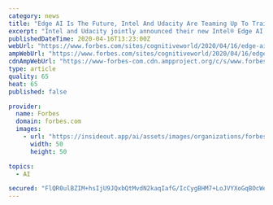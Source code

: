 ```yaml
---
category: news
title: "Edge AI Is The Future, Intel And Udacity Are Teaming Up To Train Developers"
excerpt: "Intel and Udacity jointly announced their new Intel® Edge AI for IoT Developers Nanodegree program to train the developer community in deep learning and computer vision."
publishedDateTime: 2020-04-16T13:23:00Z
webUrl: "https://www.forbes.com/sites/cognitiveworld/2020/04/16/edge-ai-is-the-future-intel-and-udacity-are-teaming-up-to-train-developers/"
ampWebUrl: "https://www.forbes.com/sites/cognitiveworld/2020/04/16/edge-ai-is-the-future-intel-and-udacity-are-teaming-up-to-train-developers/amp/"
cdnAmpWebUrl: "https://www-forbes-com.cdn.ampproject.org/c/s/www.forbes.com/sites/cognitiveworld/2020/04/16/edge-ai-is-the-future-intel-and-udacity-are-teaming-up-to-train-developers/amp/"
type: article
quality: 65
heat: 65
published: false

provider:
  name: Forbes
  domain: forbes.com
  images:
    - url: "https://insideout.app/ai/assets/images/organizations/forbes.com-50x50.jpg"
      width: 50
      height: 50

topics:
  - AI

secured: "FlQR0ulBZIM+hsIjU9JQxbQtMvdN2kaqIafG/IcCygBHM7+LoJVYXoGqBOcWeEgM84/IuWww4GmNaqHLuKF+R3V4b3DItvJ2+1r2PlGmhcg3JQC+C2IeiMgJReq2lIxseXWvZ7khciq8RylZVFWybjpdBUlPNGgQz+q8oK9RIh0I8BaHLN1imntXqGJmpK/Hjvb3jUSttpkqCvwbD3w2lvGOo5WXRZU/FoDX9YDXMHWOoKAdkgq/azhZQUKmuPPnflLrU0e+8yG9UgwV0WUqsPSF9iaJQH3qgQz9/4/GuJlb3jBx66lZtjowqIgkh44OMWa3G6Y6d3f+2mF/xneqRzflLJGZ+/pCYDfs2eL3mpcMS5huwawZgueD/J+7sferW+uRjBFdVjpEM+N9w8C6iY4316zLcYdRqvhCIw53Svml6IBK9QORNjQHtZ3n4cjHOQeG3MFHPNhrc/vAgFFIN6cSmQJCODRuWkewqLXH1I4=;lY6Tth2XQtGbZ+pBzw3EVQ=="
---
```


